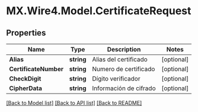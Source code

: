 # MX.Wire4.Model.CertificateRequest
## Properties

Name | Type | Description | Notes
------------ | ------------- | ------------- | -------------
**Alias** | **string** | Alias del certificado | [optional] 
**CertificateNumber** | **string** | Numero de certificado | [optional] 
**CheckDigit** | **string** | Dígito verificador | [optional] 
**CipherData** | **string** | Información de cifrado | [optional] 

[[Back to Model list]](../README.md#documentation-for-models) [[Back to API list]](../README.md#documentation-for-api-endpoints) [[Back to README]](../README.md)


